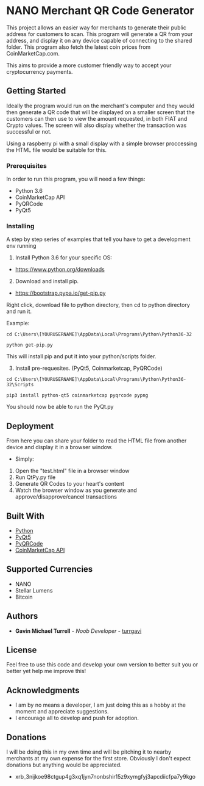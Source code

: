 # NANO Merchant QR Code Generator

This project allows an easier way for merchants to generate their public address for customers to scan. This program will generate a QR 
from your address, and display it on any device capable of connecting to the shared folder. This program also fetch the latest coin prices
from CoinMarketCap.com. 

This aims to provide a more customer friendly way to accept your cryptocurrency payments.

## Getting Started

Ideally the program would run on the merchant's computer and they would then generate a QR code that will be displayed on a smaller screen
that the customers can then use to view the amount requested, in both FIAT and Crypto values. The screen will also display whether the 
transaction was successful or not.

Using a raspberry pi with a small display with a simple browser proccessing the HTML file would be suitable for this.

### Prerequisites

In order to run this program, you will need a few things:

* Python 3.6
* CoinMarketCap API
* PyQRCode
* PyQt5

### Installing

A step by step series of examples that tell you have to get a development env running

1) Install Python 3.6 for your specific OS:

* https://www.python.org/downloads

2) Download and install pip.

* https://bootstrap.pypa.io/get-pip.py

Right click, download file to python directory, then cd to python directory and run it.

Example:
```
cd C:\Users\[YOURUSERNAME]\AppData\Local\Programs\Python\Python36-32

python get-pip.py
```
This will install pip and put it into your python/scripts folder.

3) Install pre-requesites. (PyQt5, Coinmarketcap, PyQRCode)

```
cd C:\Users\[YOURUSERNAME]\AppData\Local\Programs\Python\Python36-32\Scripts

pip3 install python-qt5 coinmarketcap pyqrcode pypng
```
You should now be able to run the PyQt.py

## Deployment

From here you can share your folder to read the HTML file from another device and display it in a browser window.

* Simply:
1. Open the "test.html" file in a browser window
2. Run QtPy.py file
3. Generate QR Codes to your heart's content
4. Watch the browser window as you generate and approve/disapprove/cancel transactions

## Built With

* [Python](https://www.python.org)
* [PyQt5](https://www.riverbankcomputing.com/software/pyqt/download5)
* [PyQRCode](https://pypi.python.org/pypi/PyQRCode)
* [CoinMarketCap API](https://pypi.python.org/pypi/coinmarketcap/)

## Supported Currencies

* NANO
* Stellar Lumens
* Bitcoin

## Authors

* **Gavin Michael Turrell** - *Noob Developer* - [turrgavi](https://github.com/turrgavi)

## License

Feel free to use this code and develop your own version to better suit you or better yet help me improve this! 

## Acknowledgments

* I am by no means a developer, I am just doing this as a hobby at the moment and appreciate suggestions.
* I encourage all to develop and push for adoption.

## Donations

I will be doing this in my own time and will be pitching it to nearby merchants at my own expense for the first store. 
Obviously I don't expect donations but anything would be appreciated.
* xrb_3nijkoe98ctgup4g3xq1jyn7nonbshir15z9xymgfyj3apcdiicfpa7y9kgo
